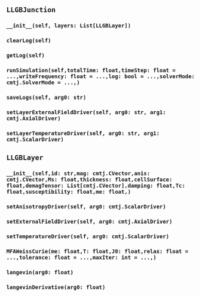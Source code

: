 ## `LLGBJunction`
### `__init__(self, layers: List[LLGBLayer])`






### `clearLog(self)`






### `getLog(self)`






### `runSimulation(self,totalTime: float,timeStep: float = ...,writeFrequency: float = ...,log: bool = ...,solverMode: cmtj.SolverMode = ...,)`






### `saveLogs(self, arg0: str)`






### `setLayerExternalFieldDriver(self, arg0: str, arg1: cmtj.AxialDriver)`






### `setLayerTemperatureDriver(self, arg0: str, arg1: cmtj.ScalarDriver)`





  
## `LLGBLayer`
### `__init__(self,id: str,mag: cmtj.CVector,anis: cmtj.CVector,Ms: float,thickness: float,cellSurface: float,demagTensor: List[cmtj.CVector],damping: float,Tc: float,susceptibility: float,me: float,)`






### `setAnisotropyDriver(self, arg0: cmtj.ScalarDriver)`






### `setExternalFieldDriver(self, arg0: cmtj.AxialDriver)`






### `setTemperatureDriver(self, arg0: cmtj.ScalarDriver)`






### `MFAWeissCurie(me: float,T: float,J0: float,relax: float = ...,tolerance: float = ...,maxIter: int = ...,)`






### `langevin(arg0: float)`






### `langevinDerivative(arg0: float)`





  
